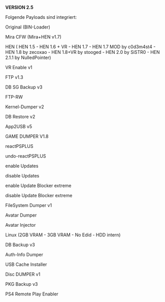 **VERSION 2.5**

Folgende Payloads sind integriert:

Original (BIN-Loader)

Mira CFW (Mira+HEN v1.7)

HEN ( HEN 1.5 - HEN 1.6 + VR - HEN 1.7 - HEN 1.7 MOD by c0d3m4st4 - HEN 1.8 by zecoxao - HEN 1.8+VR by stooged - HEN 2.0 by SiSTR0 - HEN 2.1.1 by NulledPointer)

VR Enable v1

FTP v1.3

DB SG Backup v3

FTP-RW

Kernel-Dumper v2

DB Restore v2

App2USB v5

GAME DUMPER V1.8

reactPSPLUS

undo-reactPSPLUS

enable Updates

disable Updates

enable Update Blocker extreme

disable Update Blocker extreme

FileSystem Dumper v1

Avatar Dumper

Avatar Injector

Linux (2GB VRAM - 3GB VRAM - No Edid - HDD intern)

DB Backup v3

Auth-Info Dumper

USB Cache Installer

Disc DUMPER v1

PKG Backup v3

PS4 Remote Play Enabler

